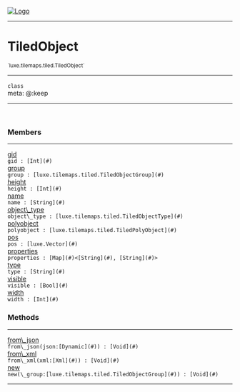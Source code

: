 
[![Logo](../../../../images/logo.png)](../../../../api/index.html)

---



<h1>TiledObject</h1>
<small>`luxe.tilemaps.tiled.TiledObject`</small>



---

`class`
<span class="meta">
<br/>meta: @:keep
</span>


---


&nbsp;
&nbsp;






<h3>Members</h3> <hr/><span class="member apipage">
                <a name="gid"><a class="lift" href="#gid">gid</a></a><div class="clear"></div>
                <code class="signature apipage">gid : [Int](#)</code><br/></span>
            <span class="small_desc_flat"></span><span class="member apipage">
                <a name="group"><a class="lift" href="#group">group</a></a><div class="clear"></div>
                <code class="signature apipage">group : [luxe.tilemaps.tiled.TiledObjectGroup](#)</code><br/></span>
            <span class="small_desc_flat"></span><span class="member apipage">
                <a name="height"><a class="lift" href="#height">height</a></a><div class="clear"></div>
                <code class="signature apipage">height : [Int](#)</code><br/></span>
            <span class="small_desc_flat"></span><span class="member apipage">
                <a name="name"><a class="lift" href="#name">name</a></a><div class="clear"></div>
                <code class="signature apipage">name : [String](#)</code><br/></span>
            <span class="small_desc_flat"></span><span class="member apipage">
                <a name="object_type"><a class="lift" href="#object_type">object\_type</a></a><div class="clear"></div>
                <code class="signature apipage">object\_type : [luxe.tilemaps.tiled.TiledObjectType](#)</code><br/></span>
            <span class="small_desc_flat"></span><span class="member apipage">
                <a name="polyobject"><a class="lift" href="#polyobject">polyobject</a></a><div class="clear"></div>
                <code class="signature apipage">polyobject : [luxe.tilemaps.tiled.TiledPolyObject](#)</code><br/></span>
            <span class="small_desc_flat"></span><span class="member apipage">
                <a name="pos"><a class="lift" href="#pos">pos</a></a><div class="clear"></div>
                <code class="signature apipage">pos : [luxe.Vector](#)</code><br/></span>
            <span class="small_desc_flat"></span><span class="member apipage">
                <a name="properties"><a class="lift" href="#properties">properties</a></a><div class="clear"></div>
                <code class="signature apipage">properties : [Map](#)&lt;[String](#), [String](#)&gt;</code><br/></span>
            <span class="small_desc_flat"></span><span class="member apipage">
                <a name="type"><a class="lift" href="#type">type</a></a><div class="clear"></div>
                <code class="signature apipage">type : [String](#)</code><br/></span>
            <span class="small_desc_flat"></span><span class="member apipage">
                <a name="visible"><a class="lift" href="#visible">visible</a></a><div class="clear"></div>
                <code class="signature apipage">visible : [Bool](#)</code><br/></span>
            <span class="small_desc_flat"></span><span class="member apipage">
                <a name="width"><a class="lift" href="#width">width</a></a><div class="clear"></div>
                <code class="signature apipage">width : [Int](#)</code><br/></span>
            <span class="small_desc_flat"></span>





<h3>Methods</h3> <hr/><span class="method apipage">
            <a name="from_json"><a class="lift" href="#from_json">from\_json</a></a><div class="clear"></div>
            <code class="signature apipage">from\_json(json:[Dynamic](#)<span></span>) : [Void](#)</code><br/><span class="small_desc_flat"></span>
        </span>
    <span class="method apipage">
            <a name="from_xml"><a class="lift" href="#from_xml">from\_xml</a></a><div class="clear"></div>
            <code class="signature apipage">from\_xml(xml:[Xml](#)<span></span>) : [Void](#)</code><br/><span class="small_desc_flat"></span>
        </span>
    <span class="method apipage">
            <a name="new"><a class="lift" href="#new">new</a></a><div class="clear"></div>
            <code class="signature apipage">new(\_group:[luxe.tilemaps.tiled.TiledObjectGroup](#)<span></span>) : [Void](#)</code><br/><span class="small_desc_flat"></span>
        </span>
    






---

&nbsp;
&nbsp;
&nbsp;
&nbsp;